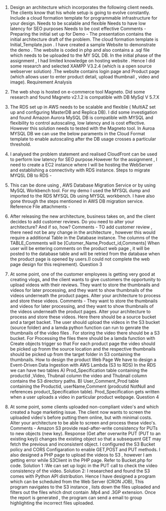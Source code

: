 1.	Design an architecture which incorporates the following client needs. The clients know that his whole setup is going to evolve constantly. Include a cloud formation template for programmable infrastructure for your design. Needs to be scalable and flexible Needs to have low latency for SEO purposes Needs to be cost effective
Comments - Preparing the initial set up for Demo - The presentation contains the initial architecture draft of the problem. The cloud formation template is Initial_Template.json . I have created a sample Website to demonstrate the demo . The website is coded in php and also contains a .sql file which needs to be uploaded to the MY SQL DB. In the initial phase of the assignment , I had limited knowledge on hosting website . Hence I did some research and selected XAMPP V3.2.4 (which is a open source webserver solution) .The website contains login page and Product page (which allows user to enter product detail, upload thumbnail , video and image).
Requirement Analysis
1.	The web shop is hosted on e-commerce tool Magneto. Did some research and found Magneto v2.1.2 is compatible with DB MySql V 5.7.X
2.	The RDS set up in AWS needs to be scalable and flexible ( MultiAZ set up and configuring MasterDB and Replica DB). I did some investigation and found Amazon Aurora MySQL DB is compatible with MYSQL and flexibility to control autoscaling, low latency and is cost effective. However this solution needs to tested with the Magneto tool. In Auroa MYSQL DB we can use the below paraments in the Cloud Format template to enable autoscaling after the DB usage crosses a particular threshold.
3.	I analysed the problem statement and realised CloudFront can be used to perform low latency for SEO purpose.However for the assignment , I need to create a EC2 instance where I will be hosting the WebServer and establishing a connectivity with RDS instance.
Steps to migrate MYQSL DB to RDS -
1.	This can be done using , AWS Database Migration Service or by using MySQL Workbench tool. For my demo I used the MYSQL dump and imported to the RDS MYSQL Db using MYSQL workbench. I have also gone through the steps mentioned in AWS DB migration service.
Reference File attachments -




2.	After releasing the new architecture, business takes on, and the client decides to add customer reviews. Do you need to alter your architecture? And if so, how?
Comments - TO add customer review , there need not be any change in the architecture , however this would require a additional Table in the Database instance. The columns of the TABLE_Comments will be [Cutomer_Name,Product_id,Comments] When user will be entering comments on the product web page , it will be posted to the database table and will be retried from the database when the product page is opened by users.(I could not complete the web page design for this reqirement).
Question 3
3.	At some point, one of the customer employees is getting very good at creating vlogs, and the client wants to give customers the opportunity to upload videos with their reviews. They want to store the thumbnails and videos for later processing, and they want to show thumbnails of the videos underneath the product pages. Alter your architecture to process and store these videos.
Comments - They want to store the thumbnails and videos for later processing, and they want to show thumbnails of the videos underneath the product pages. Alter your architecture to process and store these videos.
Here there should be a source bucket and a target backet. The user should upload the videos in the S3 bucket (source folder) and a lamda python function can run to genrate the thumbnails of the video files .
For storing the video there should be a S3 bucket. For Processing the files there should be a lamda function with Create objects trigger so that
For each product page the video should be picked up fronm the source location and the respective thumbnails should be picked up from the target folder in S3 containing the thumbnails. How to design the product Web Page We have to design a Event-Driven Data Ingestion with AWS Lambda (S3 to RDS) In the RDS we can have two tables A) Prod_Specification table containing the productid ,Video, Thubnail column the video and Thubnail column contains the S3 directory paths. B) User_Comment_Prod table containing the Productid, userName,Comment (prodcutid NotNull and references product_Specification table). Prod_Specification gets written when a user uploads a video in particular product webpage.
Question 4
4.	At some point, some clients uploaded non-compliant video's and which created a huge marketing issue. The client now wants to screen the uploaded video's before putting them online, but with minimal costs. Alter your architecture to be able to screen and process these video's.
Comments -
Amazon S3 provide read-after-write consistency for PUTs to new objects (new key). Response (Get after overwrite PUT (PUT to an existing key)) changes the existing object so that a subsequent GET may fetch the previous and inconsistent object. I configured the S3 Bucket policy and CORS Configaration to enable GET,POST and PUT methods. I also designed a PHP page to upload the videos to S3 , however I am getting error while S3Client in the PHP page. Refer to Bucket.php for code. Solution 1 :We can set up logic in the PUT call to check the video consistency of the video. Solution 2: I researched and found the S3 comes with Python API distribution. Hence I have designed a program which can be scheduled from the Web Server (CRON JOB), This program navigates to the S3 instance , lists down the files uploaded and filters out the files which dnot contain .Mp4 and .3GP extension. Once the report is generated , the program can send a email to group highlighting the incorrect files uploaded.


